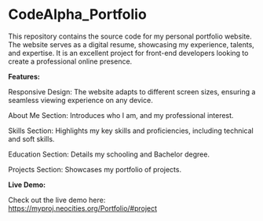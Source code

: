 # CodeAlpha_Portfolio

This repository contains the source code for my personal portfolio website. The website serves as a digital resume, showcasing my experience, talents, and expertise. It is an excellent project for front-end developers looking to create a professional online presence.

**Features:**

Responsive Design: The website adapts to different screen sizes, ensuring a seamless viewing experience on any device.

About Me Section: Introduces who I am, and my professional interest.

Skills Section: Highlights my key skills and proficiencies, including technical and soft skills.

Education Section: Details my schooling and Bachelor degree.

Projects Section: Showcases my portfolio of projects.

**Live Demo:**

Check out the live demo here: https://myproj.neocities.org/Portfolio/#project
